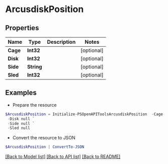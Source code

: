# ArcusdiskPosition
## Properties

Name | Type | Description | Notes
------------ | ------------- | ------------- | -------------
**Cage** | **Int32** |  | [optional] 
**Disk** | **Int32** |  | [optional] 
**Side** | **String** |  | [optional] 
**Sled** | **Int32** |  | [optional] 

## Examples

- Prepare the resource
```powershell
$ArcusdiskPosition = Initialize-PSOpenAPIToolsArcusdiskPosition  -Cage null `
 -Disk null `
 -Side null `
 -Sled null
```

- Convert the resource to JSON
```powershell
$ArcusdiskPosition | ConvertTo-JSON
```

[[Back to Model list]](../README.md#documentation-for-models) [[Back to API list]](../README.md#documentation-for-api-endpoints) [[Back to README]](../README.md)

